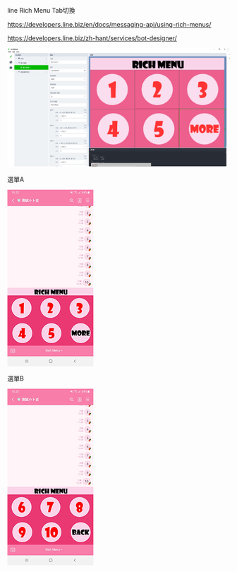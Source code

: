 line Rich Menu Tab切換  
  
https://developers.line.biz/en/docs/messaging-api/using-rich-menus/  

https://developers.line.biz/zh-hant/services/bot-designer/  
    
![image](https://github.com/miyachun/line-rich-menus/blob/main/LINE_Bot_Designer.png)  
  
選單A  
  
![image](https://github.com/miyachun/line-rich-menus/blob/main/demoA.jpg)  
  
選單B  
  
![image](https://github.com/miyachun/line-rich-menus/blob/main/demoB.jpg)